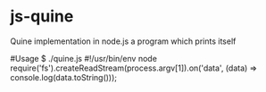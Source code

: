 # js-quine
Quine implementation in node.js a program which prints itself

#Usage
$ ./quine.js
#!/usr/bin/env node
require('fs').createReadStream(process.argv[1]).on('data', (data) => console.log(data.toString()));
